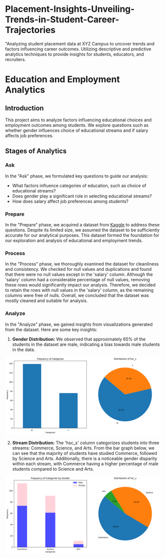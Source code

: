 # Placement-Insights-Unveiling-Trends-in-Student-Career-Trajectories
"Analyzing student placement data at XYZ Campus to uncover trends and factors influencing career outcomes. Utilizing descriptive and predictive analytics techniques to provide insights for students, educators, and recruiters.


# Education and Employment Analytics

## Introduction
This project aims to analyze factors influencing educational choices and employment outcomes among students. We explore questions such as whether gender influences choice of educational streams and if salary affects job preferences.

## Stages of Analytics

### Ask
In the "Ask" phase, we formulated key questions to guide our analysis:
- What factors influence categories of education, such as choice of educational streams?
- Does gender play a significant role in selecting educational streams?
- How does salary affect job preferences among students?

### Prepare
In the "Prepare" phase, we acquired a dataset from [Kaggle](https://www.kaggle.com/datasets/benroshan/factors-affecting-campus-placement) to address these questions. Despite its limited size, we assumed the dataset to be sufficiently accurate for our analytical purposes. This dataset formed the foundation for our exploration and analysis of educational and employment trends.


### Process
In the "Process" phase, we thoroughly examined the dataset for cleanliness and consistency. We checked for null values and duplications and found that there were no null values except in the 'salary' column. Although the 'salary' column had a considerable percentage of null values, removing these rows would significantly impact our analysis. Therefore, we decided to retain the rows with null values in the 'salary' column, as the remaining columns were free of nulls. Overall, we concluded that the dataset was mostly cleaned and suitable for analysis.

### Analyze
In the "Analyze" phase, we gained insights from visualizations generated from the dataset. Here are some key insights:

1. **Gender Distribution:** We observed that approximately 65% of the students in the dataset are male, indicating a bias towards male students in the data.

![Gender Distribution](Scs/gender_distribution.png)

2. **Stream Distribution:** The 'hsc_s' column categorizes students into three streams: Commerce, Science, and Arts. From the bar graph below, we can see that the majority of students have studied Commerce, followed by Science and Arts. Additionally, there is a noticeable gender disparity within each stream, with Commerce having a higher percentage of male students compared to Science and Arts.

![Stream Distribution](Scs/stream_distribution.png)